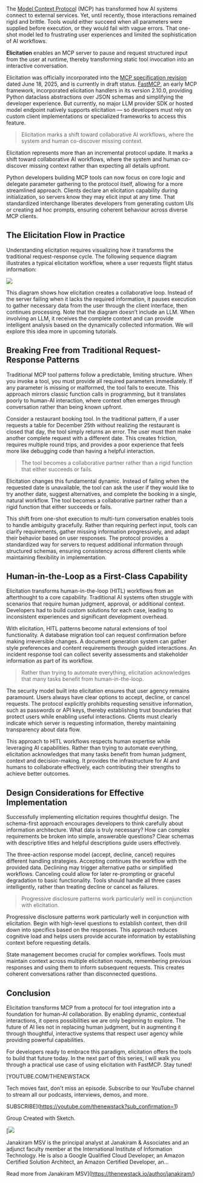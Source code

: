 The [Model Context Protocol](https://thenewstack.io/mcp-the-missing-link-between-ai-agents-and-apis/) (MCP) has transformed how AI systems connect to external services. Yet, until recently, those interactions remained rigid and brittle. Tools would either succeed when all parameters were supplied before execution, or they would fail with vague errors. That one-shot model led to frustrating user experiences and limited the sophistication of AI workflows.

**Elicitation** enables an MCP server to pause and request structured input from the user at runtime, thereby transforming static tool invocation into an interactive conversation.

Elicitation was officially incorporated into the [MCP specification revision](https://modelcontextprotocol.io/specification/2025-06-18) dated June 18, 2025, and is currently in draft status. [FastMCP](https://gofastmcp.com/getting-started/welcome), an early MCP framework, incorporated elicitation handlers in its version 2.10.0, providing Python dataclass abstractions over JSON schemas and simplifying the developer experience. But currently, no major LLM provider SDK or hosted model endpoint natively supports elicitation — so developers must rely on custom client implementations or specialized frameworks to access this feature.

> Elicitation marks a shift toward collaborative AI workflows, where the system and human co-discover missing context.

Elicitation represents more than an incremental protocol update. It marks a shift toward collaborative AI workflows, where the system and human co-discover missing context rather than expecting all details upfront.

Python developers building MCP tools can now focus on core logic and delegate parameter gathering to the protocol itself, allowing for a more streamlined approach. Clients declare an elicitation capability during initialization, so servers know they may elicit input at any time. That standardized interchange liberates developers from generating custom UIs or creating ad hoc prompts, ensuring coherent behaviour across diverse MCP clients.

## The Elicitation Flow in Practice

Understanding elicitation requires visualizing how it transforms the traditional request-response cycle. The following sequence diagram illustrates a typical elicitation workflow, where a user requests flight status information:

[![](https://cdn.thenewstack.io/media/2025/07/872540e6-elicit-0-1024x845.png)](https://cdn.thenewstack.io/media/2025/07/872540e6-elicit-0-1024x845.png)

This diagram shows how elicitation creates a collaborative loop. Instead of the server failing when it lacks the required information, it pauses execution to gather necessary data from the user through the client interface, then continues processing. Note that the diagram doesn’t include an LLM. When involving an LLM, it receives the complete context and can provide intelligent analysis based on the dynamically collected information. We will explore this idea more in upcoming tutorials.

## Breaking Free from Traditional Request-Response Patterns

Traditional MCP tool patterns follow a predictable, limiting structure. When you invoke a tool, you must provide all required parameters immediately. If any parameter is missing or malformed, the tool fails to execute. This approach mirrors classic function calls in programming, but it translates poorly to human-AI interaction, where context often emerges through conversation rather than being known upfront.

Consider a restaurant booking tool. In the traditional pattern, if a user requests a table for December 25th without realizing the restaurant is closed that day, the tool simply returns an error. The user must then make another complete request with a different date. This creates friction, requires multiple round trips, and provides a poor experience that feels more like debugging code than having a helpful interaction.

> The tool becomes a collaborative partner rather than a rigid function that either succeeds or fails.

Elicitation changes this fundamental dynamic. Instead of failing when the requested date is unavailable, the tool can ask the user if they would like to try another date, suggest alternatives, and complete the booking in a single, natural workflow. The tool becomes a collaborative partner rather than a rigid function that either succeeds or fails.

This shift from one-shot execution to multi-turn conversation enables tools to handle ambiguity gracefully. Rather than requiring perfect input, tools can clarify requirements, gather missing information progressively, and adapt their behavior based on user responses. The protocol provides a standardized way for servers to request additional information through structured schemas, ensuring consistency across different clients while maintaining flexibility in implementation.

## Human-in-the-Loop as a First-Class Capability

Elicitation transforms human-in-the-loop (HITL) workflows from an afterthought to a core capability. Traditional AI systems often struggle with scenarios that require human judgment, approval, or additional context. Developers had to build custom solutions for each case, leading to inconsistent experiences and significant development overhead.

With elicitation, HITL patterns become natural extensions of tool functionality. A database migration tool can request confirmation before making irreversible changes. A document generation system can gather style preferences and content requirements through guided interactions. An incident response tool can collect severity assessments and stakeholder information as part of its workflow.

> Rather than trying to automate everything, elicitation acknowledges that many tasks benefit from human-in-the-loop.

The security model built into elicitation ensures that user agency remains paramount. Users always have clear options to accept, decline, or cancel requests. The protocol explicitly prohibits requesting sensitive information, such as passwords or API keys, thereby establishing trust boundaries that protect users while enabling useful interactions. Clients must clearly indicate which server is requesting information, thereby maintaining transparency about data flow.

This approach to HITL workflows respects human expertise while leveraging AI capabilities. Rather than trying to automate everything, elicitation acknowledges that many tasks benefit from human judgment, context and decision-making. It provides the infrastructure for AI and humans to collaborate effectively, each contributing their strengths to achieve better outcomes.

## Design Considerations for Effective Implementation

Successfully implementing elicitation requires thoughtful design. The schema-first approach encourages developers to think carefully about information architecture. What data is truly necessary? How can complex requirements be broken into simple, answerable questions? Clear schemas with descriptive titles and helpful descriptions guide users effectively.

The three-action response model (accept, decline, cancel) requires different handling strategies. Accepting continues the workflow with the provided data. Declining may trigger alternative paths or simplified workflows. Canceling could allow for later re-prompting or graceful degradation to basic functionality. Tools should handle all three cases intelligently, rather than treating decline or cancel as failures.

> Progressive disclosure patterns work particularly well in conjunction with elicitation.

Progressive disclosure patterns work particularly well in conjunction with elicitation. Begin with high-level questions to establish context, then drill down into specifics based on the responses. This approach reduces cognitive load and helps users provide accurate information by establishing context before requesting details.

State management becomes crucial for complex workflows. Tools must maintain context across multiple elicitation rounds, remembering previous responses and using them to inform subsequent requests. This creates coherent conversations rather than disconnected questions.

## Conclusion

Elicitation transforms MCP from a protocol for tool integration into a foundation for human-AI collaboration. By enabling dynamic, contextual interactions, it opens possibilities we are only beginning to explore. The future of AI lies not in replacing human judgment, but in augmenting it through thoughtful, interactive systems that respect user agency while providing powerful capabilities.

For developers ready to embrace this paradigm, elicitation offers the tools to build that future today. In the next part of this series, I will walk you through a practical use case of using elicitation with FastMCP. Stay tuned!

[YOUTUBE.COM/THENEWSTACK

Tech moves fast, don't miss an episode. Subscribe to our YouTube
channel to stream all our podcasts, interviews, demos, and more.

SUBSCRIBE](https://youtube.com/thenewstack?sub_confirmation=1)

Group
Created with Sketch.

[![](https://cdn.thenewstack.io/media/2020/05/de43524e-janakiram-msv.jpg)

Janakiram MSV is the principal analyst at Janakiram & Associates and an adjunct faculty member at the International Institute of Information Technology. He is also a Google Qualified Cloud Developer, an Amazon Certified Solution Architect, an Amazon Certified Developer, an...

Read more from Janakiram MSV](https://thenewstack.io/author/janakiram/)